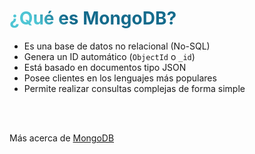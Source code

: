 # ¿Qué es MongoDB?

- Es una base de datos no relacional (No-SQL)
- Genera un ID automático (`ObjectId` o `_id`)
- Está basado en documentos tipo JSON
- Posee clientes en los lenguajes más populares
- Permite realizar consultas complejas de forma simple

<br>
<br>

Más acerca de [MongoDB](https://www.mongodb.com/)

<!--
You can have `style` tag in markdown to override the style for the current page.
Learn more: https://sli.dev/guide/syntax#embedded-styles
-->

<style>
h1 {
  background-color: #2B90B6;
  background-image: linear-gradient(45deg, #4EC5D4 10%, #146b8c 20%);
  background-size: 100%;
  -webkit-background-clip: text;
  -moz-background-clip: text;
  -webkit-text-fill-color: transparent; 
  -moz-text-fill-color: transparent;
}
</style>
